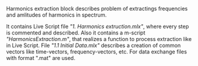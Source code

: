 Harmonics extraction block describes problem of extractings frequencies and amlitudes of harmonics in spectrum. 

It contains Live Script file <i>"1. Harmonics extruction.mlx"</i>, where every step is commented and described.
Also it contains a m-script <i>"HarmonicsExtraction.m"</i>, that realizes a function to process extraction like in Live Script.
File <i>"1.1 Initial Data.mlx"</i> describes a creation of common vectors like time-vectors, frequency-vectors, etc. For data exchange  files with format ".mat" are used.

